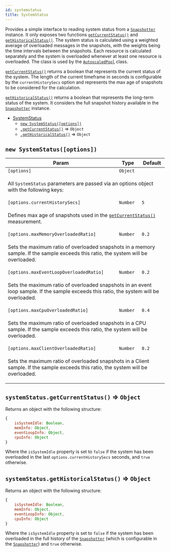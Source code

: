 ```yaml
---
id: systemstatus
title: SystemStatus
---
```


<a name="SystemStatus"></a>

Provides a simple interface to reading system status from a [`Snapshotter`](snapshotter) instance.
It only exposes two functions [`getCurrentStatus()`](#SystemStatus+getCurrentStatus)
and [`getHistoricalStatus()`](#SystemStatus+getHistoricalStatus).
The system status is calculated using a weighted average of overloaded
messages in the snapshots, with the weights being the time intervals
between the snapshots. Each resource is calculated separately
and the system is overloaded whenever at least one resource is overloaded.
The class is used by the [`AutoscaledPool`](autoscaledpool) class.

[`getCurrentStatus()`](#SystemStatus+getCurrentStatus)
returns a boolean that represents the current status of the system.
The length of the current timeframe in seconds is configurable
by the `currentHistorySecs` option and represents the max age
of snapshots to be considered for the calculation.

[`getHistoricalStatus()`](#SystemStatus+getHistoricalStatus)
returns a boolean that represents the long-term status
of the system. It considers the full snapshot history available
in the [`Snapshotter`](snapshotter) instance.

-   [SystemStatus](systemstatus)
    -   [`new SystemStatus([options])`](#new_SystemStatus_new)
    -   [`.getCurrentStatus()`](#SystemStatus+getCurrentStatus) ⇒ `Object`
    -   [`.getHistoricalStatus()`](#SystemStatus+getHistoricalStatus) ⇒ `Object`

<a name="new_SystemStatus_new"></a>

## `new SystemStatus([options])`

<table>
<thead>
<tr>
<th>Param</th><th>Type</th><th>Default</th>
</tr>
</thead>
<tbody>
<tr>
<td><code>[options]</code></td><td><code>Object</code></td><td></td>
</tr>
<tr>
<td colspan="3"><p>All <code>SystemStatus</code> parameters are passed
  via an options object with the following keys:</p>
</td></tr><tr>
<td><code>[options.currentHistorySecs]</code></td><td><code>Number</code></td><td><code>5</code></td>
</tr>
<tr>
<td colspan="3"><p>Defines max age of snapshots used in the
  <a href="#SystemStatus+getCurrentStatus"><code>getCurrentStatus()</code></a> measurement.</p>
</td></tr><tr>
<td><code>[options.maxMemoryOverloadedRatio]</code></td><td><code>Number</code></td><td><code>0.2</code></td>
</tr>
<tr>
<td colspan="3"><p>Sets the maximum ratio of overloaded snapshots in a memory sample.
  If the sample exceeds this ratio, the system will be overloaded.</p>
</td></tr><tr>
<td><code>[options.maxEventLoopOverloadedRatio]</code></td><td><code>Number</code></td><td><code>0.2</code></td>
</tr>
<tr>
<td colspan="3"><p>Sets the maximum ratio of overloaded snapshots in an event loop sample.
  If the sample exceeds this ratio, the system will be overloaded.</p>
</td></tr><tr>
<td><code>[options.maxCpuOverloadedRatio]</code></td><td><code>Number</code></td><td><code>0.4</code></td>
</tr>
<tr>
<td colspan="3"><p>Sets the maximum ratio of overloaded snapshots in a CPU sample.
  If the sample exceeds this ratio, the system will be overloaded.</p>
</td></tr><tr>
<td><code>[options.maxClientOverloadedRatio]</code></td><td><code>Number</code></td><td><code>0.2</code></td>
</tr>
<tr>
<td colspan="3"><p>Sets the maximum ratio of overloaded snapshots in a Client sample.
  If the sample exceeds this ratio, the system will be overloaded.</p>
</td></tr></tbody>
</table>
<a name="SystemStatus+getCurrentStatus"></a>

## `systemStatus.getCurrentStatus()` ⇒ `Object`

Returns an object with the following structure:

```javascript
{
    isSystemIdle: Boolean,
    memInfo: Object,
    eventLoopInfo: Object,
    cpuInfo: Object
}
```

Where the `isSystemIdle` property is set to `false` if the system
has been overloaded in the last `options.currentHistorySecs` seconds,
and `true` otherwise.

<a name="SystemStatus+getHistoricalStatus"></a>

## `systemStatus.getHistoricalStatus()` ⇒ `Object`

Returns an object with the following structure:

```javascript
{
    isSystemIdle: Boolean,
    memInfo: Object,
    eventLoopInfo: Object,
    cpuInfo: Object
}
```

Where the `isSystemIdle` property is set to `false` if the system
has been overloaded in the full history of the [`Snapshotter`](snapshotter)
(which is configurable in the [`Snapshotter`](snapshotter)) and `true` otherwise.
